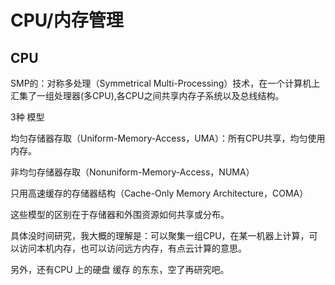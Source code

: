 # CPU/内存管理

## CPU

SMP的：对称多处理（Symmetrical Multi\-Processing）技术，在一个计算机上汇集了一组处理器\(多CPU\),各CPU之间共享内存子系统以及总线结构。

3种 模型

均匀存储器存取（Uniform\-Memory\-Access，UMA）：所有CPU共享，均匀使用内存。

非均匀存储器存取（Nonuniform\-Memory\-Access，NUMA）

只用高速缓存的存储器结构（Cache\-Only Memory Architecture，COMA）

这些模型的区别在于存储器和外围资源如何共享或分布。

具体没时间研究，我大概的理解是：可以聚集一组CPU，在某一机器上计算，可以访问本机内存，也可以访问远方内存，有点云计算的意思。

另外，还有CPU 上的硬盘 缓存 的东东，空了再研究吧。
